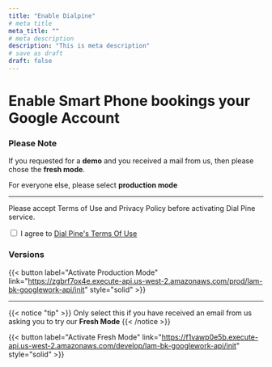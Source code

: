 ```yaml
---
title: "Enable Dialpine"
# meta title
meta_title: ""
# meta description
description: "This is meta description"
# save as draft
draft: false
---
```


# Enable Smart Phone bookings your Google Account 

### Please Note


If you requested for a **demo** and you received a mail from us, then please chose the **fresh mode**.

For everyone else, please select **production mode**

<hr>

Please accept Terms of Use and Privacy Policy before activating Dial Pine service.

<input type="checkbox" class="task-list-item"> I agree to [Dial Pine's Terms Of Use](/tos "Dial Pine's Terms Of Use")

### Versions

{{< button label="Activate Production Mode" link="https://zgbrf7ox4e.execute-api.us-west-2.amazonaws.com/prod/lam-bk-googlework-api/init" style="solid" >}}
<hr>

{{< notice "tip" >}}
Only select this if you have received an email from us asking you to try our **Fresh Mode**
{{< /notice >}}


{{< button label="Activate Fresh Mode" link="https://f1vawp0e5b.execute-api.us-west-2.amazonaws.com/develop/lam-bk-googlework-api/init" style="solid" >}}



